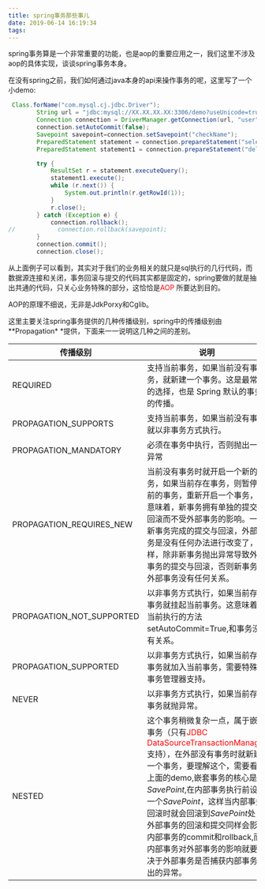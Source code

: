 ```yaml
---
title: spring事务那些事儿
date: 2019-06-14 16:19:34
tags:
---
```


spring事务算是一个非常重要的功能，也是aop的重要应用之一，我们这里不涉及aop的具体实现，谈谈spring事务本身。

在没有spring之前，我们如何通过java本身的api来操作事务的呢，这里写了一个小demo:

``` java
 Class.forName("com.mysql.cj.jdbc.Driver");
        String url = "jdbc:mysql://XX.XX.XX.XX:3306/demo?useUnicode=true&characterEncoding=utf-8&serverTimezone=UTC&useSSL=true";
        Connection connection = DriverManager.getConnection(url, "user", "pwd");
        connection.setAutoCommit(false);
        Savepoint savepoint=connection.setSavepoint("checkName");
        PreparedStatement statement = connection.prepareStatement("select * from d ");
        PreparedStatement statement1 = connection.prepareStatement("delete from d wher c=1 ");

        try {
            ResultSet r = statement.executeQuery();
            statement1.execute();
            while (r.next()) {
                System.out.println(r.getRowId(1));
            }
            r.close();
        } catch (Exception e) {
            connection.rollback();
//            connection.rollback(savepoint);
        }
        connection.commit();
        connection.close();
```

从上面例子可以看到，其实对于我们的业务相关的就只是sql执行的几行代码，而数据源连接和关闭，事务回滚与提交的代码其实都是固定的，spring要做的就是抽出共通的代码，只关心业务特殊的部分，这恰恰是<span style="color:red">AOP</span> 所要达到目的。

AOP的原理不细说，无非是JdkPorxy和Cglib。

这里主要关注spring事务提供的几种传播级别，spring中的传播级别由**Propagation* *提供，下面来一一说明这几种之间的差别。

| 传播级别                  | 说明                                                         |
| ------------------------- | ------------------------------------------------------------ |
| REQUIRED                  | 支持当前事务，如果当前没有事务，就新建一个事务。这是最常见的选择，也是 Spring 默认的事务的传播。 |
| PROPAGATION_SUPPORTS      | 支持当前事务，如果当前没有事务就以非事务方式执行。           |
| PROPAGATION_MANDATORY     | 必须在事务中执行，否则抛出一个异常                           |
| PROPAGATION_REQUIRES_NEW  | 当前没有事务时就开启一个新的事务，如果当前存在事务，则暂停当前的事务，重新开启一个事务，这意味着，新事务拥有单独的提交与回滚而不受外部事务的影响。一旦新事务完成的提交与回滚，外部事务是没有任何办法进行改变了，同样，除非新事务抛出异常导致外部事务的提交与回滚，否则新事务与外部事务没有任何关系。 |
| PROPAGATION_NOT_SUPPORTED | 以非事务方式执行，如果当前存在事务就挂起当前事务。这意味着，当前执行的方法setAutoCommit=True,和事务没有关系。 |
| PROPAGATION_SUPPORTED     | 以非事务方式执行，如果当前存在事务就加入当前事务，需要特殊的事务管理器支持。 |
| NEVER                     | 以非事务方式执行，如果当前存在事务就抛异常。                 |
| NESTED                    | 这个事务稍微复杂一点，属于嵌套事务（只有<span style="color:red">JDBC DataSourceTransactionManager</span>支持），在外部没有事务时就新建一个事务，要理解这个，需要看懂上面的demo,嵌套事务的核心是*SavePoint*,在内部事务执行前设置一个*SavePoint*，这样当内部事务回滚时就会回滚到*SavePoint*处，外部事务的回滚和提交同样会影响内部事务的commit和rollback,而内部事务对外部事务的影响就要取决于外部事务是否捕获内部事务抛出的异常。 |







